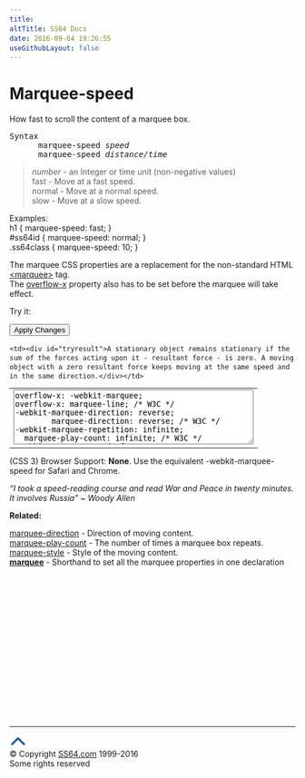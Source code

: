 ```yaml
---
title:
altTitle: SS64 Docs
date: 2016-09-04 19:26:55
useGithubLayout: false
---
```

<!-- #BeginLibraryItem "/Library/head_css.lbi" --><!-- #EndLibraryItem --><h1>Marquee-speed</h1>
<p>How fast to scroll the content of a marquee box.</p>
<pre>Syntax
      marquee-speed <i>speed
</i>      marquee-speed <i>distance/time</i></pre>
<blockquote>
<p> <i><span class="code">number</span></i> - an Integer or time unit (non-negative values)<br>
<span class="code">fast</span> - Move at a fast speed.<br>
<span class="code">normal</span> - Move at a normal speed. <br>
<span class="code">slow</span> - Move at a slow speed.</p>
</blockquote>
<p>Examples:<br>
<span class="code">h1 { marquee-speed: fast; }<br>
#ss64id { marquee-speed: normal</span><span class="code">; }<br>
  .ss64class { 
  marquee-speed: 10; }</span><br>
</p>
<p>The marquee CSS properties are a replacement for the non-standard HTML <a href="http://en.wikipedia.org/wiki/Marquee_element"><span class="code">&lt;marquee&gt;</span></a> tag.<br>
The <a href="overflow-x.html">overflow-x</a> property also has to be set before the marquee will take effect.</p>
<p>Try it:</p>
<input type="button" onclick="ApplyStyle()" value="Apply Changes">
<table>
  <tbody><tr>
    <td><textarea name="tryit" id="trycode" cols="50" rows="6" onfocus="this.style.background='#fff';" onblur="this.style.background='#eee';" tabindex="1">overflow-x: -webkit-marquee;
overflow-x: marquee-line; /* W3C */
-webkit-marquee-direction: reverse;
        marquee-direction: reverse; /* W3C */
-webkit-marquee-repetition: infinite;
  marquee-play-count: infinite; /* W3C */
-webkit-marquee-speed: fast;
        marquee-speed: fast; /* W3C */
</textarea></td>

    <td><div id="tryresult">A stationary object remains stationary if the sum of the forces acting upon it - resultant force - is zero. A moving object with a zero resultant force keeps moving at the same speed and in the same direction.</div></td>
  </tr>
</tbody></table>
<p>(CSS 3) Browser Support: <b>None</b>. Use the equivalent <span class="code">-webkit-marquee-speed</span> for Safari and Chrome.</p>
<p class="quote"><i>“I took a speed-reading course and read War and Peace in twenty minutes. It involves Russia” ~ Woody Allen</i></p><p><b>Related:</b></p>
<p><a href="marquee-direction.html">marquee-direction</a> - Direction of moving content.<br>
<a href="marquee-play-count.html">marquee-play-count</a> - The number of times a marquee box repeats.<br>
<a href="marquee-style.html">marquee-style</a> - Style of the moving content.<br>
<b><a href="marquee.html">marquee</a></b> - Shorthand to set all the marquee properties in one declaration</p><!-- #BeginLibraryItem "/Library/foot_css.lbi" --><p>
<!-- CSS -->
<ins class="adsbygoogle" style="display:inline-block;width:300px;height:250px" data-ad-client="ca-pub-6140977852749469" data-ad-slot="2739097502"></ins>
<script>
(adsbygoogle = window.adsbygoogle || []).push({});
</script></p>
<hr>
<div id="bl" class="footer"><a href="marquee-speed.html#"><img src="../images/top.png" width="30" height="22" alt="Back to the Top"></a></div>
<div id="br" class="footer, tagline">© Copyright <a href="http://ss64.com/">SS64.com</a> 1999-2016<br>
Some rights reserved</div><!-- #EndLibraryItem -->


